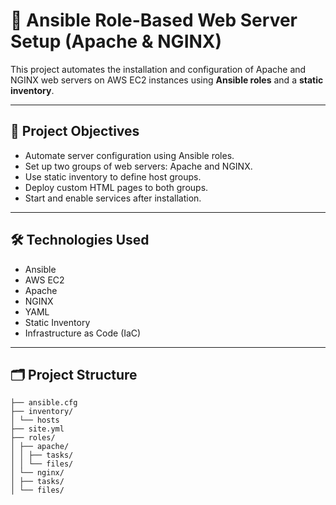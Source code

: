 # 🚀 Ansible Role-Based Web Server Setup (Apache & NGINX)

This project automates the installation and configuration of Apache and NGINX web servers on AWS EC2 instances using **Ansible roles** and a **static inventory**.

---

## 📌 Project Objectives

- Automate server configuration using Ansible roles.
- Set up two groups of web servers: Apache and NGINX.
- Use static inventory to define host groups.
- Deploy custom HTML pages to both groups.
- Start and enable services after installation.

---

## 🛠️ Technologies Used

- Ansible
- AWS EC2
- Apache
- NGINX
- YAML
- Static Inventory
- Infrastructure as Code (IaC)

---

## 🗂️ Project Structure

```
├── ansible.cfg
├── inventory/
│ └── hosts
├── site.yml
├── roles/
│ ├── apache/
│ │ ├── tasks/
│ │ └── files/
│ └── nginx/
│ ├── tasks/
│ └── files/
```
